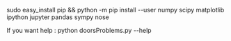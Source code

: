 sudo easy_install pip && python -m pip install --user numpy scipy matplotlib ipython jupyter pandas sympy nose

If you want help : python doorsProblems.py --help